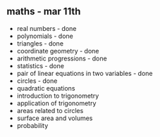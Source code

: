 ## maths - mar 11th
- real numbers - done
- polynomials - done
- triangles - done
- coordinate geometry - done
- arithmetic progressions - done
- statistics - done
- pair of linear equations in two variables - done
- circles - done
- quadratic equations
- introduction to trigonometry
- application of trigonometry
- areas related to circles
- surface area and volumes
- probability